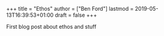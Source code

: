 +++
title = "Ethos"
author = ["Ben Ford"]
lastmod = 2019-05-13T16:39:53+01:00
draft = false
+++

First blog post about ethos and stuff
